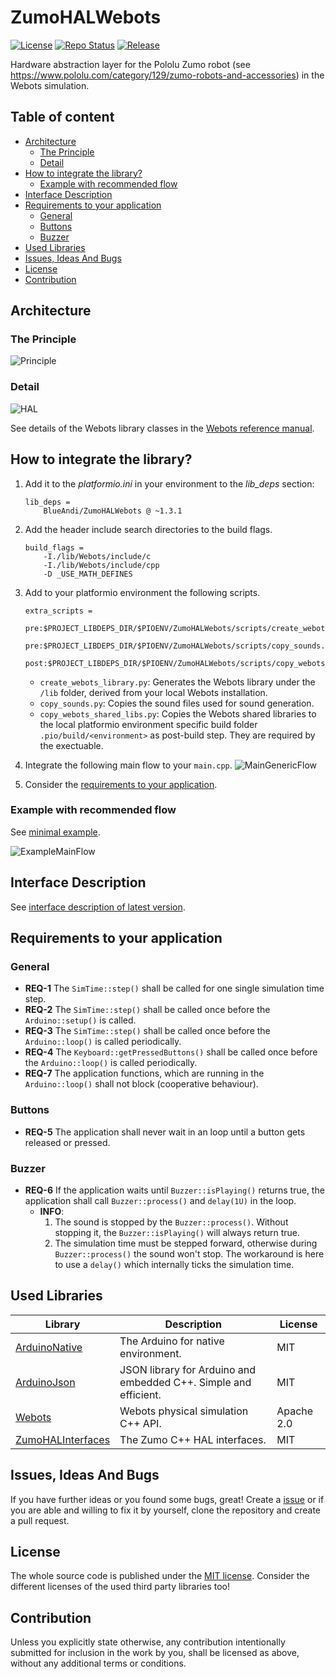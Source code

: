 # ZumoHALWebots <!-- omit in toc -->

[![License](https://img.shields.io/badge/license-MIT-blue.svg)](http://choosealicense.com/licenses/mit/)
[![Repo Status](https://www.repostatus.org/badges/latest/wip.svg)](https://www.repostatus.org/#wip)
[![Release](https://img.shields.io/github/release/BlueAndi/ZumoHALWebots.svg)](https://github.com/BlueAndi/ZumoHALWebots/releases)

Hardware abstraction layer for the Pololu Zumo robot (see <https://www.pololu.com/category/129/zumo-robots-and-accessories>) in the Webots simulation.

## Table of content <!-- omit in toc -->

- [Architecture](#architecture)
  - [The Principle](#the-principle)
  - [Detail](#detail)
- [How to integrate the library?](#how-to-integrate-the-library)
  - [Example with recommended flow](#example-with-recommended-flow)
- [Interface Description](#interface-description)
- [Requirements to your application](#requirements-to-your-application)
  - [General](#general)
  - [Buttons](#buttons)
  - [Buzzer](#buzzer)
- [Used Libraries](#used-libraries)
- [Issues, Ideas And Bugs](#issues-ideas-and-bugs)
- [License](#license)
- [Contribution](#contribution)

## Architecture

### The Principle

![Principle](http://www.plantuml.com/plantuml/proxy?cache=no&src=https://raw.githubusercontent.com/BlueAndi/ZumoHALWebots/master/doc/uml/Principle.plantuml)

### Detail

![HAL](http://www.plantuml.com/plantuml/proxy?cache=no&src=https://raw.githubusercontent.com/BlueAndi/ZumoHALWebots/master/doc/uml/HAL.plantuml)

See details of the Webots library classes in the [Webots reference manual](https://cyberbotics.com/doc/reference/nodes-and-api-functions).

## How to integrate the library?

1. Add it to the _platformio.ini_ in your environment to the _lib\_deps_ section:

    ```text
    lib_deps =
        BlueAndi/ZumoHALWebots @ ~1.3.1
    ```

2. Add the header include search directories to the build flags.

    ```text
    build_flags =
        -I./lib/Webots/include/c
        -I./lib/Webots/include/cpp
        -D _USE_MATH_DEFINES
    ```

3. Add to your platformio environment the following scripts.

    ```text
    extra_scripts =
        pre:$PROJECT_LIBDEPS_DIR/$PIOENV/ZumoHALWebots/scripts/create_webots_library.py
        pre:$PROJECT_LIBDEPS_DIR/$PIOENV/ZumoHALWebots/scripts/copy_sounds.py
        post:$PROJECT_LIBDEPS_DIR/$PIOENV/ZumoHALWebots/scripts/copy_webots_shared_libs.py
    ```

    - ```create_webots_library.py```: Generates the Webots library under the ```/lib``` folder, derived from your local Webots installation.
    - ```copy_sounds.py```: Copies the sound files used for sound generation.
    - ```copy_webots_shared_libs.py```: Copies the Webots shared libraries to the local platformio environment specific build folder ```.pio/build/<environment>``` as post-build step. They are required by the exectuable.
4. Integrate the following main flow to your ```main.cpp```.
    ![MainGenericFlow](http://www.plantuml.com/plantuml/proxy?cache=no&src=https://raw.githubusercontent.com/BlueAndi/ZumoHALWebots/master/doc/uml/MainGenericFlow.plantuml)
5. Consider the [requirements to your application](#requirements-to-your-application).

### Example with recommended flow

See [minimal example](./examples/example/).

![ExampleMainFlow](http://www.plantuml.com/plantuml/proxy?cache=no&src=https://raw.githubusercontent.com/BlueAndi/ZumoHALWebots/master/doc/uml/ExampleMainFlow.plantuml)

## Interface Description

See [interface description of latest version](https://blueandi.github.io/ZumoHALWebots/).

## Requirements to your application

### General

- **REQ-1** The ```SimTime::step()``` shall be called for one single simulation time step.
- **REQ-2** The ```SimTime::step()``` shall be called once before the ```Arduino::setup()``` is called.
- **REQ-3** The ```SimTime::step()``` shall be called once before the ```Arduino::loop()``` is called periodically.
- **REQ-4** The ```Keyboard::getPressedButtons()``` shall be called once before the ```Arduino::loop()``` is called periodically.
- **REQ-7** The application functions, which are running in the ```Arduino::loop()``` shall not block (cooperative behaviour).

### Buttons

- **REQ-5** The application shall never wait in an loop until a button gets released or pressed.

### Buzzer

- **REQ-6** If the application waits until ```Buzzer::isPlaying()``` returns true, the application shall call ```Buzzer::process()``` and ```delay(1U)``` in the loop.
  - **INFO**:
    1. The sound is stopped by the ```Buzzer::process()```. Without stopping it, the ```Buzzer::isPlaying()``` will always return true.
    2. The simulation time must be stepped forward, otherwise during ```Buzzer::process()``` the sound won't stop. The workaround is here to use a ```delay()``` which internally ticks the simulation time.

## Used Libraries

| Library                                                            | Description                                                      | License    |
| ------------------------------------------------------------------ | ---------------------------------------------------------------- | ---------- |
| [ArduinoNative](https://github.com/BlueAndi/ArduinoNative)         | The Arduino for native environment.                              | MIT        |
| [ArduinoJson](https://github.com/bblanchon/ArduinoJson)            | JSON library for Arduino and embedded C++. Simple and efficient. | MIT        |
| [Webots](https://github.com/cyberbotics/webots)                    | Webots physical simulation C++ API.                              | Apache 2.0 |
| [ZumoHALInterfaces](https://github.com/BlueAndi/ZumoHALInterfaces) | The Zumo C++ HAL interfaces.                                     | MIT        |

## Issues, Ideas And Bugs

If you have further ideas or you found some bugs, great! Create a [issue](https://github.com/BlueAndi/ZumoHALWebots/issues) or if you are able and willing to fix it by yourself, clone the repository and create a pull request.

## License

The whole source code is published under the [MIT license](http://choosealicense.com/licenses/mit/).
Consider the different licenses of the used third party libraries too!

## Contribution

Unless you explicitly state otherwise, any contribution intentionally submitted for inclusion in the work by you, shall be licensed as above, without any
additional terms or conditions.
